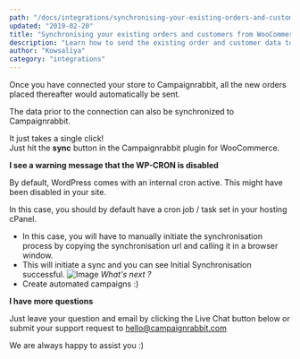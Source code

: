 ```yaml
---
path: "/docs/integrations/synchronising-your-existing-orders-and-customers-from-woocommerce"
updated: "2019-02-20"
title: "Synchronising your existing orders and customers from WooCommerce"
description: "Learn how to send the existing order and customer data to Campaignrabbit"
author: "Kowsaliya"
category: "integrations"
---
```

Once you have connected your store to Campaignrabbit, all the new orders placed thereafter would automatically be sent.

The data prior to the connection can also be synchronized to Campaignrabbit.

It just takes a single click!  
Just hit the **sync** button in the Campaignrabbit plugin for WooCommerce.

**I see a warning message that the WP-CRON is disabled**

By default, WordPress comes with an internal cron active. This might have been disabled in your site.

In this case, you should by default have a cron job / task set in your hosting cPanel.
* In this case, you will have to manually initiate the synchronisation process by copying the synchronisation url and calling it in a browser window.
* This will initiate a sync and you can see Initial Synchronisation successful.
![Image](https://raw.githubusercontent.com/shreegowtham27/site-1/dev_v2/src/images/docs/integrations/woocommerce/original.png)
*What's next ?*
* Create automated <link-text url="https://docs.campaignrabbit.com/campaigns/how-campaigns-work" rel="noopener" target="_blank">campaigns</link-text> :)

**I have more questions**

Just leave your question and email by clicking the Live Chat button below or submit your support request to <hello@campaignrabbit.com>

We are always happy to assist you :)
